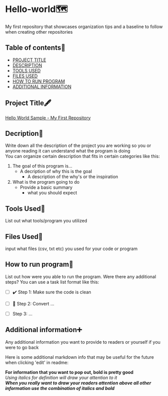 # Hello-world🗺️
My first repository that showcases organization tips and a baseline to follow when creating other repositories

## Table of contents📑


- [PROJECT TITLE](#Project_Title)
- [DESCRIPTION](#Description)
- [TOOLS USED](#Tools_Used)
- [FILES USED](#Files_Used)
- [HOW TO RUN PROGRAM](#How-to-run-program)
- [ADDITIONAL INFORMATION](#Additional-information)

## Project Title🖋️

<ins>Hello World Sample - My First Repository</ins>


## Decription📖

Write down all the description of the project you are working so you or anyone reading it can understand what the program is doing  
You can organize certain description that fits in certain categories like this:
1. The goal of this program is...  
   - A decription of why this is the goal  
     - A description of the why's or the inspiration
2. What is the program going to do
   - Provide a basic summary
     - what you should expect
    
    
## Tools Used🧰

List out what tools/program you utilized

## Files Used📁

input what files (csv, txt etc) you used for your code or program  

## How to run program🏃

List out how were you able to run the program. Were there any additional steps?
You can use a task list format like this:
- [ ] ✔️ Step 1: Make sure the code is clean  
- [ ] 🛑 Step 2: Convert ...  
- [ ] Step 3: ...  


## Additional information➕

Any additional information you want to provide to readers or yourself if you were to go back

Here is some additional markdown info that may be useful for the future when clicking 'edit' in readme:

**For information that you want to pop out, bold is pretty good**  
*Using italics for definition will draw your attention to it*   
***When you really want to draw your readers attention above all other information use the combination of italics and bold***  

